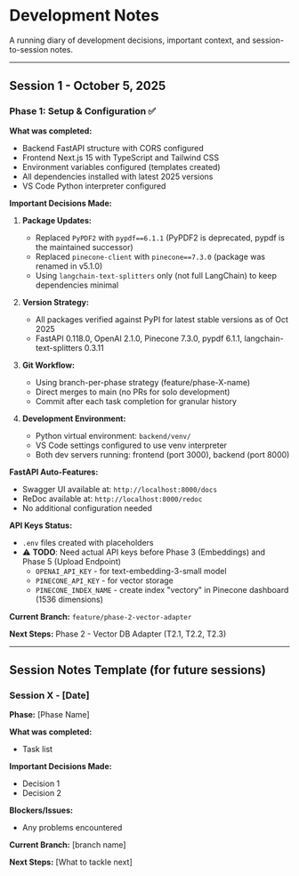 # Development Notes

A running diary of development decisions, important context, and session-to-session notes.

---

## Session 1 - October 5, 2025

### Phase 1: Setup & Configuration ✅

**What was completed:**
- Backend FastAPI structure with CORS configured
- Frontend Next.js 15 with TypeScript and Tailwind CSS
- Environment variables configured (templates created)
- All dependencies installed with latest 2025 versions
- VS Code Python interpreter configured

**Important Decisions Made:**

1. **Package Updates:**
   - Replaced `PyPDF2` with `pypdf==6.1.1` (PyPDF2 is deprecated, pypdf is the maintained successor)
   - Replaced `pinecone-client` with `pinecone==7.3.0` (package was renamed in v5.1.0)
   - Using `langchain-text-splitters` only (not full LangChain) to keep dependencies minimal

2. **Version Strategy:**
   - All packages verified against PyPI for latest stable versions as of Oct 2025
   - FastAPI 0.118.0, OpenAI 2.1.0, Pinecone 7.3.0, pypdf 6.1.1, langchain-text-splitters 0.3.11

3. **Git Workflow:**
   - Using branch-per-phase strategy (feature/phase-X-name)
   - Direct merges to main (no PRs for solo development)
   - Commit after each task completion for granular history

4. **Development Environment:**
   - Python virtual environment: `backend/venv/`
   - VS Code settings configured to use venv interpreter
   - Both dev servers running: frontend (port 3000), backend (port 8000)

**FastAPI Auto-Features:**
- Swagger UI available at: `http://localhost:8000/docs`
- ReDoc available at: `http://localhost:8000/redoc`
- No additional configuration needed

**API Keys Status:**
- `.env` files created with placeholders
- ⚠️ **TODO**: Need actual API keys before Phase 3 (Embeddings) and Phase 5 (Upload Endpoint)
  - `OPENAI_API_KEY` - for text-embedding-3-small model
  - `PINECONE_API_KEY` - for vector storage
  - `PINECONE_INDEX_NAME` - create index "vectory" in Pinecone dashboard (1536 dimensions)

**Current Branch:** `feature/phase-2-vector-adapter`

**Next Steps:** Phase 2 - Vector DB Adapter (T2.1, T2.2, T2.3)

---

## Session Notes Template (for future sessions)

### Session X - [Date]

**Phase:** [Phase Name]

**What was completed:**
- Task list

**Important Decisions Made:**
- Decision 1
- Decision 2

**Blockers/Issues:**
- Any problems encountered

**Current Branch:** [branch name]

**Next Steps:** [What to tackle next]
